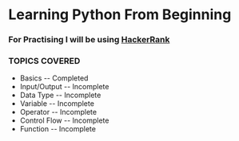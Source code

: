 # Learning Python From Beginning

### **For Practising I will be using [HackerRank](https://www.hackerrank.com/)**

### TOPICS COVERED
<ul>
    <li> Basics -- Completed </li>
    <li> Input/Output -- Incomplete </li>
    <li> Data Type -- Incomplete </li>
    <li> Variable -- Incomplete </li>
    <li> Operator -- Incomplete </li>
    <li> Control Flow -- Incomplete </li>
    <li> Function -- Incomplete </li>
</ul>